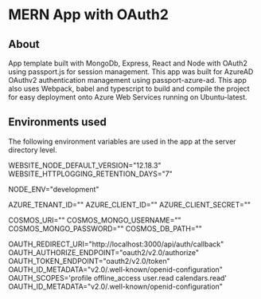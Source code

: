 # MERN App with OAuth2

## About

App template built with MongoDb, Express, React and Node with OAuth2 using passport.js for session management. This app was built for AzureAD OAuthv2 authentication management using passport-azure-ad. This app also uses Webpack, babel and typescript to build and compile the project for easy deployment onto Azure Web Services running on Ubuntu-latest.

## Environments used

The following environment variables are used in the app at the server directory level.

WEBSITE_NODE_DEFAULT_VERSION="12.18.3"
WEBSITE_HTTPLOGGING_RETENTION_DAYS="7"

NODE_ENV="development"

AZURE_TENANT_ID=""
AZURE_CLIENT_ID=""
AZURE_CLIENT_SECRET=""

COSMOS_URI=""
COSMOS_MONGO_USERNAME=""
COSMOS_MONGO_PASSWORD=""
COSMOS_DB_PATH=""

OAUTH_REDIRECT_URI="http://localhost:3000/api/auth/callback"
OAUTH_AUTHORIZE_ENDPOINT="oauth2/v2.0/authorize"
OAUTH_TOKEN_ENDPOINT="oauth2/v2.0/token"
OAUTH_ID_METADATA="v2.0/.well-known/openid-configuration"
OAUTH_SCOPES='profile offline_access user.read calendars.read'
OAUTH_ID_METADATA="v2.0/.well-known/openid-configuration"

